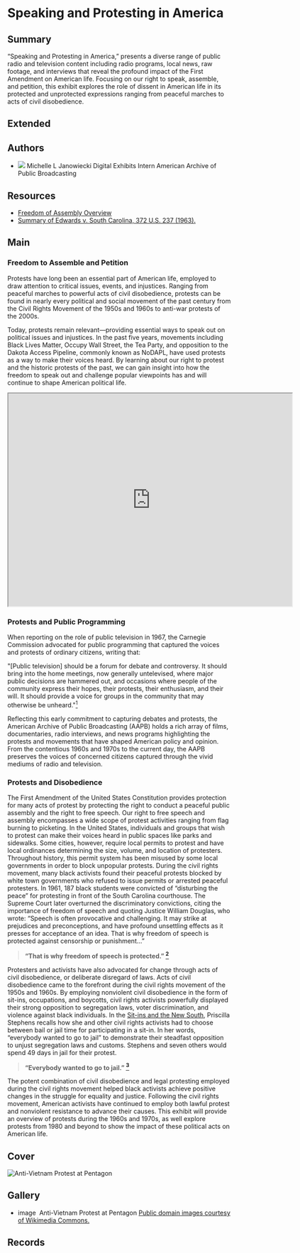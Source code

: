 # Speaking and Protesting in America

## Summary

“Speaking and Protesting in America,” presents a diverse range of public radio and television content including radio programs, local news, raw footage, and interviews that reveal the profound impact of the First Amendment on American life. Focusing on our right to speak, assemble, and petition, this exhibit explores the role of dissent in American life in its protected and unprotected expressions ranging from peaceful marches to acts of civil disobedience.

## Extended

## Authors

- <img class="img-circle pull-left" src="https://s3.amazonaws.com/americanarchive.org/staff/Staff_Janowiecki.jpg"/>
  <a class="name">Michelle L Janowiecki</a>
  <a class="title">Digital Exhibits Intern American Archive of Public Broadcasting</a>

## Resources

- [Freedom of Assembly Overview](http://www.newseuminstitute.org/first-amendment-center/topics/freedom-of-assembly/freedom-of-assembly-overview/)
- [Summary of Edwards v. South Carolina, 372 U.S. 237 (1963).](https://www.oyez.org/cases/1962/86)

## Main

### Freedom to Assemble and Petition

Protests have long been an essential part of American life, employed to draw attention to critical issues, events, and injustices. Ranging from peaceful marches to powerful acts of civil disobedience, protests can be found in nearly every political and social movement of the past century from the Civil Rights Movement of the 1950s and 1960s to anti-war protests of the 2000s.

Today, protests remain relevant—providing essential ways to speak out on political issues and injustices. In the past five years, movements including Black Lives Matter, Occupy Wall Street, the Tea Party, and opposition to the Dakota Access Pipeline, commonly known as NoDAPL, have used protests as a way to make their voices heard. By learning about our right to protest and the historic protests of the past, we can gain insight into how the freedom to speak out and challenge popular viewpoints has and will continue to shape American political life.

<iframe src="https://www.google.com/maps/d/embed?mid=1nFxvLuqaeMgqi_97zgjHaJgsKx4" width="640" height="480"></iframe>

### Protests and Public Programming


When reporting on the role of public television in 1967, the Carnegie Commission advocated for public programming that captured the voices and protests of ordinary citizens, writing that:


"[Public television] should be a forum for debate and controversy. It should bring into the home meetings, now generally untelevised, where major public decisions are hammered out, and occasions where people of the community express their hopes, their protests, their enthusiasm, and their will. It should provide a voice for groups in the community that may otherwise be unheard."[<sup>1</sup>](/exhibits/first-amendment/notes#1)


Reflecting this early commitment to capturing debates and protests, the American Archive of Public Broadcasting (AAPB) holds a rich array of films, documentaries, radio interviews, and news programs highlighting the protests and movements that have shaped American policy and opinion. From the contentious 1960s and 1970s to the current day, the AAPB preserves the voices of concerned citizens captured through the vivid mediums of radio and television.

### Protests and Disobedience

The First Amendment of the United States Constitution provides protection for many acts of protest by protecting the right to conduct a peaceful public assembly and the right to free speech. Our right to free speech and assembly encompasses a wide scope of protest activities ranging from flag burning to picketing. In the United States, individuals and groups that wish to protest can make their voices heard in public spaces like parks and sidewalks. Some cities, however, require local permits to protest and have local ordinances determining the size, volume, and location of protesters. Throughout history, this permit system has been misused by some local governments in order to block unpopular protests. During the civil rights movement, many black activists found their peaceful protests blocked by white town governments who refused to issue permits or arrested peaceful protesters. In 1961, 187 black students were convicted of “disturbing the peace” for protesting in front of the South Carolina courthouse. The Supreme Court later overturned the discriminatory convictions, citing the importance of freedom of speech and quoting Justice William Douglas, who wrote: “Speech is often provocative and challenging. It may strike at prejudices and preconceptions, and have profound unsettling effects as it presses for acceptance of an idea. That is why freedom of speech is protected against censorship or punishment...”

> **“That is why freedom of speech is protected.” [<sup>2</sup>](/exhibits/first-amendment/notes#2)**


Protesters and activists have also advocated for change through acts of civil disobedience, or deliberate disregard of laws. Acts of civil disobedience came to the forefront during the civil rights movement of the 1950s and 1960s. By employing nonviolent civil disobedience in the form of sit-ins, occupations, and boycotts, civil rights activists powerfully displayed their strong opposition to segregation laws, voter discrimination, and violence against black individuals. In the <a href="/catalog/cpb-aacip/28-br8mc8rr6z">Sit-ins and the New South</a>, Priscilla Stephens recalls how she and other civil rights activists had to choose between bail or jail time for participating in a sit-in. In her words, “everybody wanted to go to jail” to demonstrate their steadfast opposition to unjust segregation laws and customs. Stephens and seven others would spend 49 days in jail for their protest.


> **“Everybody wanted to go to jail.” [<sup>3</sup>](/exhibits/first-amendment/notes#3)**


The potent combination of civil disobedience and legal protesting employed during the civil rights movement helped black activists achieve positive changes in the struggle for equality and justice. Following the civil rights movement, American activists have continued to employ both lawful protest and nonviolent resistance to advance their causes. This exhibit will provide an overview of protests during the 1960s and 1970s, as well explore protests from 1980 and beyond to show the impact of these political acts on American life.

## Cover
  <img title="Cover Image" alt="Anti-Vietnam Protest at Pentagon" src="https://s3.amazonaws.com/americanarchive.org/exhibits/First_Amendment_Cover.jpg">

## Gallery
  - <a class="type">image</a>
    <img alt="" src="https://s3.amazonaws.com/americanarchive.org/exhibits/First_Amendment_Cover.jpg">
    <a class="caption-text">Anti-Vietnam Protest at Pentagon</a>
    <a class="credit-link" href="https://en.wikipedia.org/wiki/Flower_Power_(photograph)#/media/File:Vietnamprotestors.jpg">Public domain images courtesy of Wikimedia Commons.</a>

## Records

